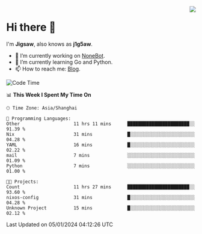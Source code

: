 <a href="#">
  <img align="right" src="https://github-readme-stats.vercel.app/api?username=j1g5awi&count_private=true&show_icons=true&title_color=80070B&text_color=B3B3B3&bg_color=212121&icon_color=80070B" />
</a>

# Hi there 👋

I'm **Jigsaw**, also knows as **j1g5aw**.

- 🔭 I’m currently working on [NoneBot](https://github.com/nonebot).
- 🌱 I’m currently learning Go and Python.
- 📫 How to reach me: [Blog](https://blog.maddestroyer.xyz/).

<!--START_SECTION:waka-->
![Code Time](http://img.shields.io/badge/Code%20Time-1%2C347%20hrs%2034%20mins-blue)

📊 **This Week I Spent My Time On** 

```text
🕑︎ Time Zone: Asia/Shanghai

💬 Programming Languages: 
Other                    11 hrs 11 mins      ███████████████████████░░   91.39 % 
Nix                      31 mins             █░░░░░░░░░░░░░░░░░░░░░░░░   04.28 % 
YAML                     16 mins             █░░░░░░░░░░░░░░░░░░░░░░░░   02.22 % 
mail                     7 mins              ░░░░░░░░░░░░░░░░░░░░░░░░░   01.09 % 
Python                   7 mins              ░░░░░░░░░░░░░░░░░░░░░░░░░   01.00 % 

🐱‍💻 Projects: 
Count                    11 hrs 27 mins      ███████████████████████░░   93.60 % 
nixos-config             31 mins             █░░░░░░░░░░░░░░░░░░░░░░░░   04.28 % 
Unknown Project          15 mins             █░░░░░░░░░░░░░░░░░░░░░░░░   02.12 % 
```


 Last Updated on 05/01/2024 04:12:26 UTC
<!--END_SECTION:waka-->
